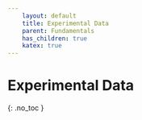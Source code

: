 ```yaml
---
    layout: default
    title: Experimental Data
    parent: Fundamentals
    has_children: true
    katex: true
---
```

# Experimental Data
{: .no_toc }




